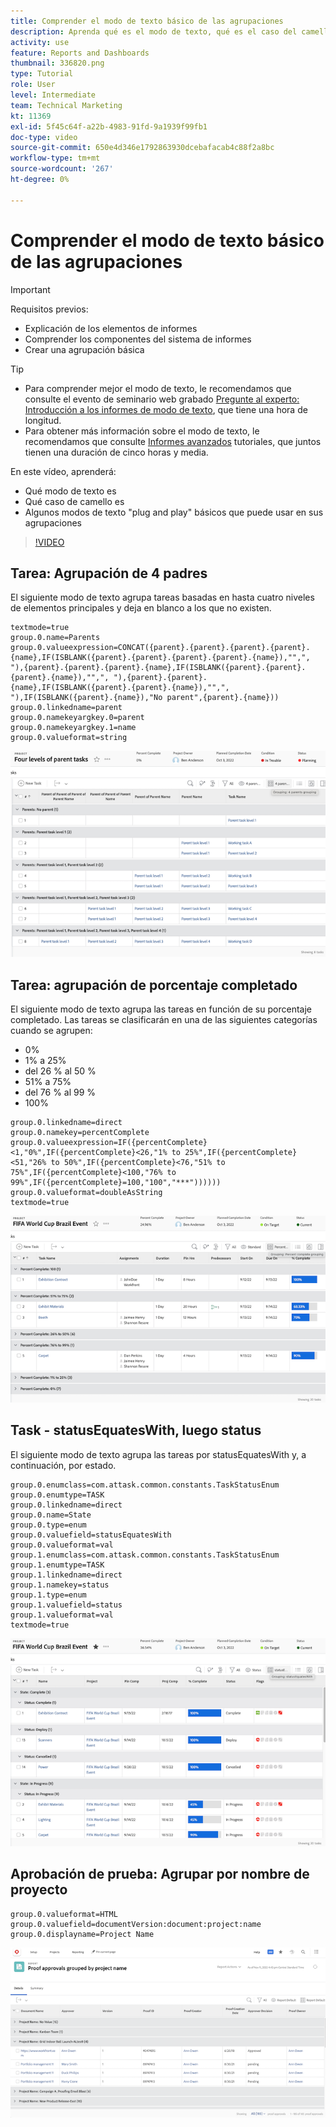 ```yaml
---
title: Comprender el modo de texto básico de las agrupaciones
description: Aprenda qué es el modo de texto, qué es el caso del camello y algún modo de texto básico de "plug and play" que puede usar en sus agrupaciones en Workfront.
activity: use
feature: Reports and Dashboards
thumbnail: 336820.png
type: Tutorial
role: User
level: Intermediate
team: Technical Marketing
kt: 11369
exl-id: 5f45c64f-a22b-4983-91fd-9a1939f99fb1
doc-type: video
source-git-commit: 650e4d346e1792863930dcebafacab4c88f2a8bc
workflow-type: tm+mt
source-wordcount: '267'
ht-degree: 0%

---
```


# Comprender el modo de texto básico de las agrupaciones

>[!IMPORTANT]
>
>Requisitos previos:
>
>* Explicación de los elementos de informes
>* Comprender los componentes del sistema de informes
>* Crear una agrupación básica


>[!TIP]
>
>* Para comprender mejor el modo de texto, le recomendamos que consulte el evento de seminario web grabado [Pregunte al experto: Introducción a los informes de modo de texto](https://experienceleague.adobe.com/docs/workfront-events/events/reporting-and-dashboards/introduction-to-text-mode-reporting.html?lang=en), que tiene una hora de longitud.
>* Para obtener más información sobre el modo de texto, le recomendamos que consulte [Informes avanzados](https://experienceleague.adobe.com/docs/workfront-learn/tutorials-workfront/reporting/advanced-reporting/welcome-to-advanced-reporting.html?lang=en) tutoriales, que juntos tienen una duración de cinco horas y media.


En este vídeo, aprenderá:

* Qué modo de texto es
* Qué caso de camello es
* Algunos modos de texto &quot;plug and play&quot; básicos que puede usar en sus agrupaciones

>[!VIDEO](https://video.tv.adobe.com/v/3410641/?quality=12&learn=on)

## Tarea: Agrupación de 4 padres

El siguiente modo de texto agrupa tareas basadas en hasta cuatro niveles de elementos principales y deja en blanco a los que no existen.

```
textmode=true
group.0.name=Parents
group.0.valueexpression=CONCAT({parent}.{parent}.{parent}.{parent}.{name},IF(ISBLANK({parent}.{parent}.{parent}.{parent}.{name}),"",", "),{parent}.{parent}.{parent}.{name},IF(ISBLANK({parent}.{parent}.{parent}.{name}),"",", "),{parent}.{parent}.{name},IF(ISBLANK({parent}.{parent}.{name}),"",", "),IF(ISBLANK({parent}.{name}),"No parent",{parent}.{name}))
group.0.linkedname=parent
group.0.namekeyargkey.0=parent
group.0.namekeyargkey.1=name
group.0.valueformat=string
```

![Una imagen de pantalla que muestra las tareas del proyecto agrupadas por 4 elementos principales](assets/4-parents-grouping.png)


## Tarea: agrupación de porcentaje completado

El siguiente modo de texto agrupa las tareas en función de su porcentaje completado. Las tareas se clasificarán en una de las siguientes categorías cuando se agrupen:

* 0%
* 1% a 25%
* del 26 % al 50 %
* 51% a 75%
* del 76 % al 99 %
* 100%

```
group.0.linkedname=direct
group.0.namekey=percentComplete
group.0.valueexpression=IF({percentComplete}<1,"0%",IF({percentComplete}<26,"1% to 25%",IF({percentComplete}<51,"26% to 50%",IF({percentComplete}<76,"51% to 75%",IF({percentComplete}<100,"76% to 99%",IF({percentComplete}=100,"100","***"))))))
group.0.valueformat=doubleAsString
textmode=true
```

![Imagen de pantalla que muestra las tareas del proyecto agrupadas por porcentaje completado](assets/percent-complete-grouping.png)

## Task - statusEquatesWith, luego status

El siguiente modo de texto agrupa las tareas por statusEquatesWith y, a continuación, por estado.

```
group.0.enumclass=com.attask.common.constants.TaskStatusEnum
group.0.enumtype=TASK
group.0.linkedname=direct
group.0.name=State
group.0.type=enum
group.0.valuefield=statusEquatesWith
group.0.valueformat=val
group.1.enumclass=com.attask.common.constants.TaskStatusEnum
group.1.enumtype=TASK
group.1.linkedname=direct
group.1.namekey=status
group.1.type=enum
group.1.valuefield=status
group.1.valueformat=val
textmode=true
```

![Una imagen de pantalla que muestra las tareas del proyecto agrupadas por statusEquatesWith](assets/status-equates-with.png)


## Aprobación de prueba: Agrupar por nombre de proyecto

```
group.0.valueformat=HTML
group.0.valuefield=documentVersion:document:project:name
group.0.displayname=Project Name
```

![Imagen de pantalla que muestra las aprobaciones de prueba agrupadas por nombre de proyecto](assets/proof-approvals-grouped-by-project-name.png)

